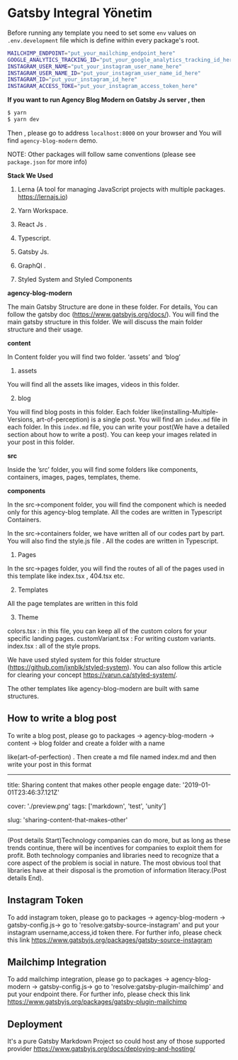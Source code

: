 # Gatsby Integral Yönetim

Before running any template you need to set some `env` values on `.env.development` file which is define within every package's root.

```bash
MAILCHIMP_ENDPOINT="put_your_mailchimp_endpoint_here"
GOOGLE_ANALYTICS_TRACKING_ID="put_your_google_analytics_tracking_id_here"
INSTAGRAM_USER_NAME="put_your_instagram_user_name_here"
INSTAGRAM_USER_NAME_ID="put_your_instagram_user_name_id_here"
INSTAGRAM_ID="put_your_instagram_id_here"
INSTAGRAM_ACCESS_TOKE="put_your_instagram_access_token_here"
```

**If you want to run Agency Blog Modern on Gatsby Js server , then**

```bash
$ yarn
$ yarn dev
```

Then , please go to address `localhost:8000` on your browser and You will find `agency-blog-modern` demo.

NOTE: Other packages will follow same conventions (please see `package.json` for more info)

**Stack We Used**

1. Lerna (A tool for managing JavaScript projects with multiple packages. https://lernajs.io)

2. Yarn Workspace.

3. React Js .

4. Typescript.

5. Gatsby Js.

6. GraphQl .

7. Styled System and Styled Components

**agency-blog-modern**

The main Gatsby Structure are done in these folder. For details, You can follow the gatsby doc (https://www.gatsbyjs.org/docs/). You will find the main gatsby structure in this folder. We will discuss the main folder structure and their usage.

**content**

In Content folder you will find two folder. ‘assets’ and ‘blog’

1. assets

You will find all the assets like images, videos in this folder.

2. blog

You will find blog posts in this folder. Each folder like(installing-Multiple-Versions, art-of-perception) is a single post. You will find an `index.md` file in each folder. In this `index.md` file, you can write your post(We have a detailed section about how to write a post). You can keep your images related in your post in this folder.

**src**

Inside the ’src’ folder, you will find some folders like components, containers, images, pages, templates, theme.

**components**

In the src->component folder, you will find the component which is needed only for this agency-blog template. All the codes are written in Typescript Containers.

In the src->containers folder, we have written all of our codes part by part. You will also find the style.js file . All the codes are written in Typescript.

1. Pages

In the src->pages folder, you will find the routes of all of the pages used in this template like index.tsx , 404.tsx etc.

2. Templates

All the page templates are written in this fold

3. Theme

colors.tsx : in this file, you can keep all of the custom colors for your specific landing pages. customVariant.tsx : For writing custom variants. index.tsx : all of the style props.

We have used styled system for this folder structure (https://github.com/jxnblk/styled-system). You can also follow this article for clearing your concept https://varun.ca/styled-system/.

The other templates like agency-blog-modern are built with same structures.

## How to write a blog post

To write a blog post, please go to packages -> agency-blog-modern -> content -> blog folder and create a folder with a name

like(art-of-perfection) . Then create a md file named index.md and then write your post in this format

---

title: Sharing content that makes other people engage date: '2019-01-01T23:46:37.121Z'

cover: './preview.png'
tags: ['markdown', 'test', 'unity']

slug: 'sharing-content-that-makes-other'

---

(Post details Start)Technology companies can do more, but as long as these trends continue, there will be incentives for companies to exploit them for profit. Both technology companies and libraries need to recognize that a core aspect of the problem is social in nature. The most obvious tool that libraries have at their disposal is the promotion of information literacy.(Post details End).

## Instagram Token

To add instagram token, please go to packages -> agency-blog-modern -> gatsby-config.js-> go to 'resolve:gatsby-source-instagram' and put your instagram username,access,id token there. For further info, please check this link https://www.gatsbyjs.org/packages/gatsby-source-instagram

## Mailchimp Integration

To add mailchimp integration, please go to packages -> agency-blog-modern -> gatsby-config.js-> go to 'resolve:gatsby-plugin-mailchimp' and put your endpoint there. For further info, please check this link https://www.gatsbyjs.org/packages/gatsby-plugin-mailchimp

## Deployment

It's a pure Gatsby Markdown Project so could host any of those supported provider
https://www.gatsbyjs.org/docs/deploying-and-hosting/

